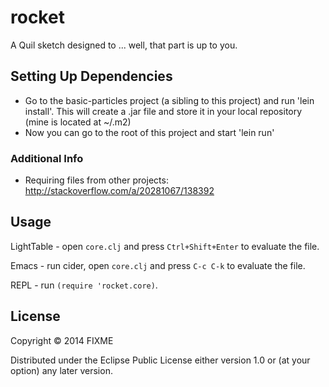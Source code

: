# rocket

A Quil sketch designed to ... well, that part is up to you.

## Setting Up Dependencies

- Go to the basic-particles project (a sibling to this project) and run 'lein install'. This will create a .jar file and store it in your local repository (mine is located at ~/.m2)
- Now you can go to the root of this project and start 'lein run'

### Additional Info

- Requiring files from other projects: http://stackoverflow.com/a/20281067/138392

## Usage

LightTable - open `core.clj` and press `Ctrl+Shift+Enter` to evaluate the file.

Emacs - run cider, open `core.clj` and press `C-c C-k` to evaluate the file.

REPL - run `(require 'rocket.core)`.

## License

Copyright © 2014 FIXME

Distributed under the Eclipse Public License either version 1.0 or (at
your option) any later version.

